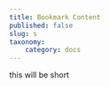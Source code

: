 ```yaml
---
title: Bookmark Content
published: false
slug: s
taxonomy:
    category: docs
---
```


this will be short
